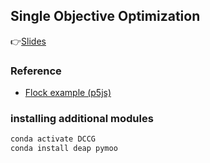 ## Single Objective Optimization
👉[Slides](https://docs.google.com/presentation/d/1hY1iB--ro5xuEqbYv6jXfJTZvrj69KjbAPKlzCKQN0Y/edit?usp=sharing)

### Reference
* [Flock example (p5js)](https://p5js.org/examples/simulate-flocking.html)

### installing additional modules
```sh
conda activate DCCG
conda install deap pymoo
```